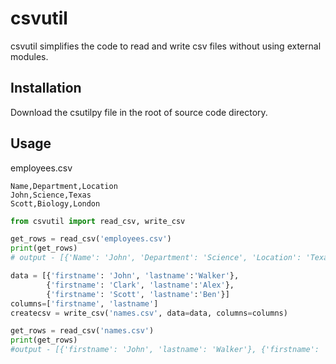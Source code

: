 # csvutil

csvutil simplifies the code to read and write csv files without using external modules.

## Installation

Download the csutilpy file in the root of source code directory.

## Usage
employees.csv
```csv
Name,Department,Location
John,Science,Texas
Scott,Biology,London
```

```python
from csvutil import read_csv, write_csv

get_rows = read_csv('employees.csv')
print(get_rows)
# output - [{'Name': 'John', 'Department': 'Science', 'Location': 'Texas'}, {'Name': 'Scott', 'Department': 'Biology', 'Location': 'London'}]

data = [{'firstname': 'John', 'lastname':'Walker'},
		{'firstname': 'Clark', 'lastname':'Alex'},
		{'firstname': 'Scott', 'lastname':'Ben'}]
columns=['firstname', 'lastname']
createcsv = write_csv('names.csv', data=data, columns=columns)

get_rows = read_csv('names.csv')
print(get_rows)
#output - [{'firstname': 'John', 'lastname': 'Walker'}, {'firstname': 'Clark', 'lastname': 'Alex'}, {'firstname': 'Scott', 'lastname': 'Ben'}]
```
